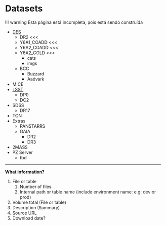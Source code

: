 # Datasets

!!! warning
    Esta página está incompleta, pois está sendo construída

 * [DES](des.md)
   * DR2 <<<
   * Y6A1_COADD <<<   
   * Y6A2_COADD <<<
   * Y6A2_GOLD <<<
     * cats
     * imgs
   * BCC
     * Buzzard
     * Aadvark
  * MICE
 * [LSST](lsst.md)
   * DP0  
   * DC2
 * SDSS
   * DR17
 * TON
 * Extras
   * PANSTARRS
   * GAIA
     * DR2
     * DR3
  * 2MASS
 * PZ Server
   * tbd

----

**What information?**

1. File or table
   1. Number of files
   1. Internal path or table name (include environment name: e.g: dev or prod)
2. Volume total (File or table)
3. Description (Summary)
4. Source URL
5. Download date?
